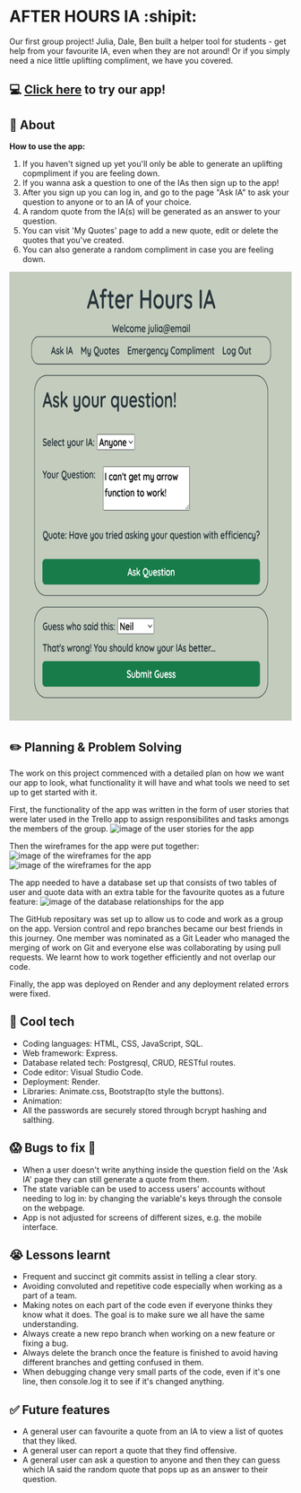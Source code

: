 # AFTER HOURS IA :shipit:
Our first group project! Julia, Dale, Ben built a helper tool for students - get help from your favourite IA, even when they are not around! Or if you simply need a nice little uplifting compliment, we have you covered.

## :computer: [Click here](https://after-hours-ia.onrender.com/) to try our app!

## :page_facing_up: About
**How to use the app:**
1. If you haven't signed up yet you'll only be able to generate an uplifting copmpliment if you are feeling down.
1. If you wanna ask a question to one of the IAs then sign up to the app!
2. After you sign up you can log in, and go to the page "Ask IA" to ask your question to anyone or to an IA of your choice.
3. A random quote from the IA(s) will be generated as an answer to your question.
4. You can visit 'My Quotes' page to add a new quote, edit or delete the quotes that you've created.
5. You can also generate a random compliment in case you are feeling down.

<img src="./resources/app_screenshot.png" alt="image of the app preview" width="auto" height="800px">

## :pencil2: Planning & Problem Solving
The work on this project commenced with a detailed plan on how we want our app to look, what functionality it will have and what tools we need to set up to get started with it.

First, the functionality of the app was written in the form of user stories that were later used in the Trello app to assign responsibilites and tasks amongs the members of the group. 
![image of the user stories for the app](./resources/user_stories.png)

Then the wireframes for the app were put together:
![image of the wireframes for the app](./resources/wire-frame.png)
![image of the wireframes for the app](./resources/Project_3,_Entry,_SignUp,_Login.png)

The app needed to have a database set up that consists of two tables of user and quote data with an extra table for the favourite quotes as a future feature:
![image of the database relationships for the app](./resources/1-many.png)

The GitHub repositary was set up to allow us to code and work as a group on the app. Version control and repo branches became our best friends in this journey. One member was nominated as a Git Leader who managed the merging of work on Git and everyone else was collaborating by using pull requests. We learnt how to work together efficiently and not overlap our code.

Finally, the app was deployed on Render and any deployment related errors were fixed. 

## :rocket: Cool tech
- Coding languages: HTML, CSS, JavaScript, SQL.
- Web framework: Express.
- Database related tech: Postgresql, CRUD, RESTful routes.
- Code editor: Visual Studio Code.
- Deployment: Render.
- Libraries: Animate.css, Bootstrap(to style the buttons).
- Animation: 
- All the passwords are securely stored through bcrypt hashing and salthing.

## :scream: Bugs to fix :poop:
- When a user doesn't write anything inside the question field on the 'Ask IA' page they can still generate a quote from them.
- The state variable can be used to access users' accounts without needing to log in: by changing the variable's keys through the console on the webpage.
- App is not adjusted for screens of different sizes, e.g. the mobile interface.

## :sob: Lessons learnt
- Frequent and succinct git commits assist in telling a clear story. 
- Avoiding convoluted and repetitive code especially when working as a part of a team.
- Making notes on each part of the code even if everyone thinks they know what it does. The goal is to make sure we all have the same understanding.
- Always create a new repo branch when working on a new feature or fixing a bug.
- Always delete the branch once the feature is finished to avoid having different branches and getting confused in them.
- When debugging change very small parts of the code, even if it's one line, then console.log it to see if it's changed anything.

## :white_check_mark: Future features
- A general user can favourite a quote from an IA to view a list of quotes that they liked.
- A general user can report a quote that they find offensive.
- A general user can ask a question to anyone and then they can guess which IA said the random quote that pops up as an answer to their question.